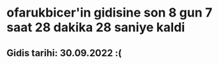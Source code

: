 # ofarukbicer'in gidisine son 8 gun 7 saat 28 dakika 28 saniye kaldi

## Gidis tarihi: 30.09.2022 :(